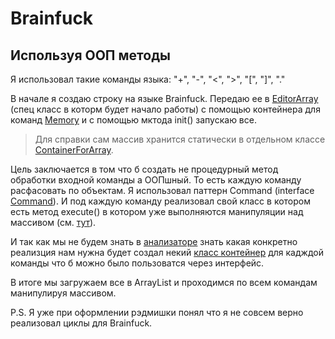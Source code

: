 # Brainfuck
## Используя ООП методы

Я использовал такие команды языка: "+", "-", "<", ">", "[", "]", "." 

В начале я создаю строку на языке Brainfuck. 
Передаю ее в [EditorArray](https://github.com/kogutenko-alex/TeamDevTesting/blob/master/src/ua/kogutenko/Brainfuck/editor/EditorArray.java) (спец класс в которм будет начало работы) с помощью контейнера для команд [Memory](https://github.com/kogutenko-alex/TeamDevTesting/blob/master/src/ua/kogutenko/Brainfuck/memory/Memory.java) и с помощью мктода init() запускаю все.

> Для справки сам массив хранится статически в отдельном классе [ContainerForArray](https://github.com/kogutenko-alex/TeamDevTesting/blob/master/src/ua/kogutenko/Brainfuck/array/ContainerForArray.java).

Цель заключается в том что б создать не процедурный метод обработки входной команды а ООПшный. То есть каждую команду расфасовать по объектам. Я использовал паттерн Сommand (interface [Command](https://github.com/kogutenko-alex/TeamDevTesting/blob/master/src/ua/kogutenko/Brainfuck/command/Command.java)). И под каждую команду реализовал свой класс в котором есть метод execute() в котором уже выполняются манипуляции над массивом (см. [тут](https://github.com/kogutenko-alex/TeamDevTesting/tree/master/src/ua/kogutenko/Brainfuck/command)).  

И так как мы не будем знать в [анализаторе](https://github.com/kogutenko-alex/TeamDevTesting/blob/master/src/ua/kogutenko/Brainfuck/analizator/Analyzer.java) знать какая конкретно реализция нам нужна будет создал некий [класс контейнер](https://github.com/kogutenko-alex/TeamDevTesting/blob/master/src/ua/kogutenko/Brainfuck/operationalCode/operationalCode.java) для кадждой команды что б можно было пользоватся через интерфейс. 

В итоге мы загружаем все в ArrayList и проходимся по всем командам манипулируя массивом.

P.S. Я уже при оформлении рэдмишки понял что я не совсем верно реализовал циклы для Brainfuck. 
